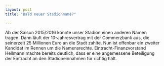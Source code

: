 ```yaml
---
layout: post
title: "Bald neuer Stadionname?"

---
```


Ab der Saison 2015/2016 könnte unser Stadion einen anderen Namen tragen. Dann läuft der 10-Jahresvertrag mit der Commerzbank aus, die seinerzeit 25 Millionen Euro an die Stadt zahlte. Nun ist offenbar ein zweiter Kandidat im Rennen um die Namensrechte. Eintracht-Finanzvorstand Hellmann machte bereits deutlich, dass er eine angemessene Beteiligung der Eintracht an den Stadioneinnahmen für richtig hält.


